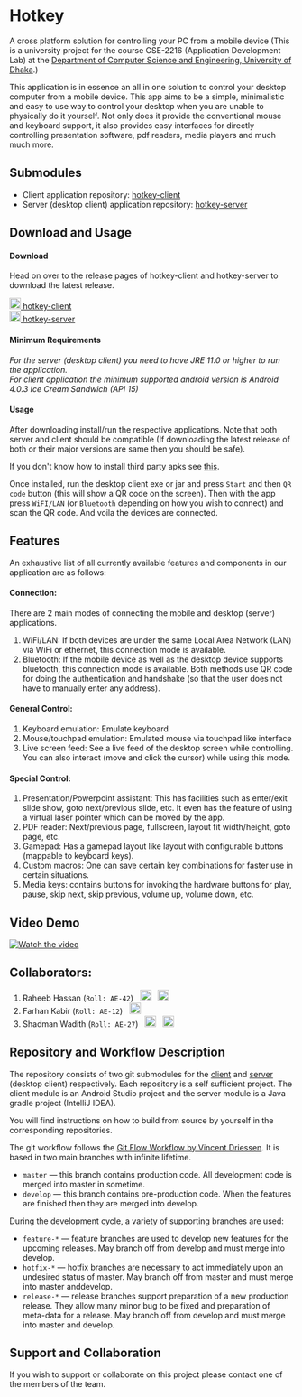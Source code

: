 # Hotkey
A cross platform solution for controlling your PC from a mobile device
(This is a university project for the course CSE-2216 (Application Development Lab) at the [Department of Computer Science and Engineering, University of Dhaka](http://www.cse.du.ac.bd/).)

This application is in essence an all in one solution to control your desktop computer from a mobile device. This app aims to be a simple, minimalistic and easy to use way to control your desktop when you are unable to physically do it yourself.
Not only does it provide the conventional mouse and keyboard support, it also provides easy interfaces for directly controlling presentation software, pdf readers, media players and much much more.

## Submodules
- Client application repository: [hotkey-client](https://github.com/hoenchioma/hotkey-client)
- Server (desktop client) application repository: [hotkey-server](https://github.com/hoenchioma/hotkey-server)

## Download and Usage
#### Download
Head on over to the release pages of hotkey-client and hotkey-server to download the latest release.

<a href=https://github.com/hoenchioma/hotkey-client/releases><img src="http://www.iconarchive.com/download/i76033/martz90/circle-addon2/downloads.ico" width="20" height="20"/>  hotkey-client</a>
<br>
<a href=https://github.com/hoenchioma/hotkey-server/releases><img src="http://www.iconarchive.com/download/i76033/martz90/circle-addon2/downloads.ico" width="20" height="20"/>  hotkey-server</a>

#### Minimum Requirements
<i>For the server (desktop client) you need to have JRE 11.0 or higher to run the application.</i>
<br>
<i>For client application the minimum supported android version is Android 4.0.3 Ice Cream Sandwich (API 15)</i>

#### Usage
After downloading install/run the respective applications. Note that both server and client should be compatible
(If downloading the latest release of both or their major versions are same then you should be safe).

If you don't know how to install third party apks see [this](https://www.wikihow.tech/Install-APK-Files-on-Android).

Once installed, run the desktop client exe or jar and press `Start` and then `QR code` button (this will show a QR code on the screen). Then with the app press `WiFI/LAN` (or `Bluetooth` depending on how you wish to connect) and scan the QR code. And voila the devices are connected.

## Features

An exhaustive list of all currently available features and components in our application are as follows:

#### Connection: 
There are 2 main modes of connecting the mobile and desktop (server) applications.
1. WiFi/LAN: If both devices are under the same Local Area Network (LAN) via WiFi or ethernet, this connection mode is available.
1. Bluetooth: If the mobile device as well as the desktop device supports bluetooth, this connection mode is available. Both methods use QR code for doing the authentication and handshake (so that the user does not have to manually enter any address).

#### General Control:
1. Keyboard emulation: Emulate keyboard
2. Mouse/touchpad emulation: Emulated mouse via touchpad like interface
3. Live screen feed: See a live feed of the desktop screen while controlling. You can also interact (move and click the cursor) while using this mode.

#### Special Control:
1. Presentation/Powerpoint assistant: This has facilities such as enter/exit slide show, goto next/previous slide, etc. It even has the feature of using a virtual laser pointer which can be moved by the app.
2. PDF reader: Next/previous page, fullscreen, layout fit width/height, goto page, etc.
3. Gamepad: Has a gamepad layout like layout with configurable buttons (mappable to keyboard keys).
4. Custom macros: One can save certain key combinations for faster use in certain situations.
5. Media keys: contains buttons for invoking the hardware buttons for play, pause, skip next, skip previous, volume up, volume down, etc.

## Video Demo
[![Watch the video](https://img.youtube.com/vi/h0pA3SHEp_4/hqdefault.jpg)](https://youtu.be/h0pA3SHEp_4)

## Collaborators:
1. Raheeb Hassan (`Roll: AE-42`)&nbsp;&nbsp;&nbsp;<a href="https://github.com/hoenchioma"><img src="https://image.flaticon.com/icons/png/512/25/25231.png" width="20" height="20"/></a>&nbsp;&nbsp;&nbsp;<a href="mailto:raheeb@myself.com"><img src="http://www.clker.com/cliparts/5/S/U/Y/A/R/email-icon-th.png" alt='Email Icon clip art' width="20" height="20"/></a>
2. Farhan Kabir (`Roll: AE-12`)&nbsp;&nbsp;&nbsp;<a href="https://github.com/farhankabir12"><img src="https://image.flaticon.com/icons/png/512/25/25231.png" width="20" height="20"/></a>
3. Shadman Wadith (`Roll: AE-27`)&nbsp;&nbsp;&nbsp;<a href="https://github.com/wadith027"><img src="https://image.flaticon.com/icons/png/512/25/25231.png" width="20" height="20"/></a>&nbsp;&nbsp;&nbsp;<a href="mailto:wadith.24csedu.027@gmail.com"><img src="http://www.clker.com/cliparts/5/S/U/Y/A/R/email-icon-th.png" alt='Email Icon clip art' width="20" height="20"/></a>

## Repository and Workflow Description
The repository consists of two git submodules for the [client](https://github.com/hoenchioma/hotkey-client) and [server](https://github.com/hoenchioma/hotkey-server) (desktop client) respectively. Each repository is a self sufficient project. The client module is an Android Studio project and the server module is a Java gradle project (IntelliJ IDEA).

You will find instructions on how to build from source by yourself in the corresponding repositories.

The git workflow follows the [Git Flow Workflow by Vincent Driessen](https://nvie.com/posts/a-successful-git-branching-model/).
It is based in two main branches with infinite lifetime.
- `master` — this branch contains production code. All development code is merged into master in sometime.
- `develop` — this branch contains pre-production code. When the features are finished then they are merged into develop.

During the development cycle, a variety of supporting branches are used:
- `feature-*` — feature branches are used to develop new features for the upcoming releases. May branch off from develop and must merge into develop.
- `hotfix-*` — hotfix branches are necessary to act immediately upon an undesired status of master. May branch off from master and must merge into master anddevelop.
- `release-*` — release branches support preparation of a new production release. They allow many minor bug to be fixed and preparation of meta-data for a release. May branch off from develop and must merge into master and develop.

## Support and Collaboration
If you wish to support or collaborate on this project please contact one of the members of the team.
